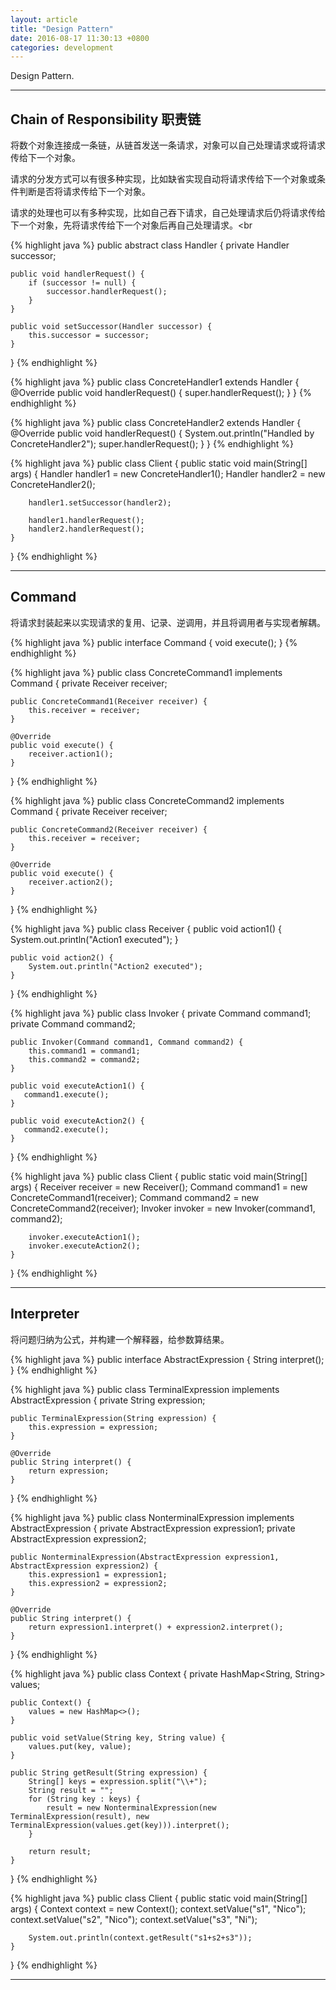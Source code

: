 ```yaml
---
layout: article
title: "Design Pattern"
date: 2016-08-17 11:30:13 +0800
categories: development
---
```


Design Pattern.

---

## Chain of Responsibility 职责链

将数个对象连接成一条链，从链首发送一条请求，对象可以自己处理请求或将请求传给下一个对象。<br>

请求的分发方式可以有很多种实现，比如缺省实现自动将请求传给下一个对象或条件判断是否将请求传给下一个对象。<br>

请求的处理也可以有多种实现，比如自己吞下请求，自己处理请求后仍将请求传给下一个对象，先将请求传给下一个对象后再自己处理请求。<br

{% highlight java %}
public abstract class Handler {
    private Handler successor;

    public void handlerRequest() {
        if (successor != null) {
            successor.handlerRequest();
        }
    }

    public void setSuccessor(Handler successor) {
        this.successor = successor;
    }
}
{% endhighlight %}

{% highlight java %}
public class ConcreteHandler1 extends Handler {
    @Override
    public void handlerRequest() {
        super.handlerRequest();
    }
}
{% endhighlight %}

{% highlight java %}
public class ConcreteHandler2 extends Handler {
    @Override
    public void handlerRequest() {
        System.out.println("Handled by ConcreteHandler2");
        super.handlerRequest();
    }
}
{% endhighlight %}

{% highlight java %}
public class Client {
    public static void main(String[] args) {
        Handler handler1 = new ConcreteHandler1();
        Handler handler2 = new ConcreteHandler2();

        handler1.setSuccessor(handler2);

        handler1.handlerRequest();
        handler2.handlerRequest();
    }
}
{% endhighlight %}

---

## Command

将请求封装起来以实现请求的复用、记录、逆调用，并且将调用者与实现者解耦。

{% highlight java %}
public interface Command {
    void execute();
}
{% endhighlight %}

{% highlight java %}
public class ConcreteCommand1 implements Command {
    private Receiver receiver;

    public ConcreteCommand1(Receiver receiver) {
        this.receiver = receiver;
    }

    @Override
    public void execute() {
        receiver.action1();
    }
}
{% endhighlight %}

{% highlight java %}
public class ConcreteCommand2 implements Command {
    private Receiver receiver;

    public ConcreteCommand2(Receiver receiver) {
        this.receiver = receiver;
    }

    @Override
    public void execute() {
        receiver.action2();
    }
}
{% endhighlight %}

{% highlight java %}
public class Receiver {
    public void action1() {
        System.out.println("Action1 executed");
    }

    public void action2() {
        System.out.println("Action2 executed");
    }
}
{% endhighlight %}

{% highlight java %}
public class Invoker {
    private Command command1;
    private Command command2;

    public Invoker(Command command1, Command command2) {
        this.command1 = command1;
        this.command2 = command2;
    }

    public void executeAction1() {
       command1.execute();
    }

    public void executeAction2() {
       command2.execute();
    }
}
{% endhighlight %}

{% highlight java %}
public class Client {
    public static void main(String[] args) {
        Receiver receiver = new Receiver();
        Command command1 = new ConcreteCommand1(receiver);
        Command command2 = new ConcreteCommand2(receiver);
        Invoker invoker = new Invoker(command1, command2);

        invoker.executeAction1();
        invoker.executeAction2();
    }
}
{% endhighlight %}

---

## Interpreter

将问题归纳为公式，并构建一个解释器，给参数算结果。

{% highlight java %}
public interface AbstractExpression {
    String interpret();
}
{% endhighlight %}

{% highlight java %}
public class TerminalExpression implements AbstractExpression {
    private String expression;

    public TerminalExpression(String expression) {
        this.expression = expression;
    }

    @Override
    public String interpret() {
        return expression;
    }
}
{% endhighlight %}

{% highlight java %}
public class NonterminalExpression implements AbstractExpression {
    private AbstractExpression expression1;
    private AbstractExpression expression2;

    public NonterminalExpression(AbstractExpression expression1, AbstractExpression expression2) {
        this.expression1 = expression1;
        this.expression2 = expression2;
    }

    @Override
    public String interpret() {
        return expression1.interpret() + expression2.interpret();
    }
}
{% endhighlight %}

{% highlight java %}
public class Context {
    private HashMap<String, String> values;

    public Context() {
        values = new HashMap<>();
    }

    public void setValue(String key, String value) {
        values.put(key, value);
    }

    public String getResult(String expression) {
        String[] keys = expression.split("\\+");
        String result = "";
        for (String key : keys) {
            result = new NonterminalExpression(new TerminalExpression(result), new TerminalExpression(values.get(key))).interpret();
        }

        return result;
    }
}
{% endhighlight %}

{% highlight java %}
public class Client {
    public static void main(String[] args) {
        Context context = new Context();
        context.setValue("s1", "Nico");
        context.setValue("s2", "Nico");
        context.setValue("s3", "Ni");

        System.out.println(context.getResult("s1+s2+s3"));
    }
}
{% endhighlight %}

---
